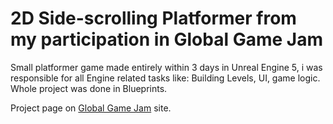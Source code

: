 # 2D Side-scrolling Platformer from my participation in Global Game Jam

Small platformer game made entirely within 3 days in Unreal Engine 5, i was responsible for all Engine related tasks like: Building Levels, UI, game logic. Whole project was done in Blueprints.

Project page on [Global Game Jam](https://globalgamejam.org/2023/games/descent-1) site.
